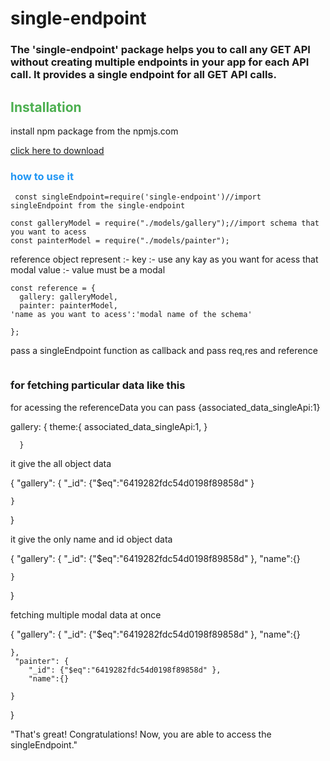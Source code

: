 # single-endpoint

### The 'single-endpoint' package helps you to call any GET API without creating multiple endpoints in your app for each API call. It provides a single endpoint for all GET API calls.


## <span style="color:#4caf50">Installation

<p> install npm package from the npmjs.com </p>
<a href="https://www.npmjs.com/package/single-endpoint">click here to download</a>
</span>

### <span style="color:#2196f3">how to use it</span>
```
 const singleEndpoint=require('single-endpoint')//import singleEndpoint from the single-endpoint

const galleryModel = require("./models/gallery");//import schema that you want to acess
const painterModel = require("./models/painter");
```
 reference object represent :-
  key :- use any kay as you want for acess that modal
  value :- value must be a modal
```
const reference = {
  gallery: galleryModel,
  painter: painterModel,
'name as you want to acess':'modal name of the schema'

};
```
pass a singleEndpoint function as callback and pass req,res and reference

```app.use("/singleApi",(req,res)=> singleEndpoint(req,res,reference));

```


### for fetching particular data like this 



for acessing the referenceData you can pass {associated_data_singleApi:1}

  gallery: {
       theme:{
           associated_data_singleApi:1,
       }
       
      }



it give the all object data 

{
    "gallery": {
        "_id": {"$eq":"6419282fdc54d0198f89858d" }
        
    }
}


it give the only name and id object data 

{
    "gallery": {
        "_id": {"$eq":"6419282fdc54d0198f89858d" },
        "name":{}
        
    }
}


fetching multiple modal data at once 

{
    "gallery": {
        "_id": {"$eq":"6419282fdc54d0198f89858d" },
        "name":{}
        
    },
     "painter": {
        "_id": {"$eq":"6419282fdc54d0198f89858d" },
        "name":{}
        
    }
}



"That's great! Congratulations! Now, you are able to access the singleEndpoint."



